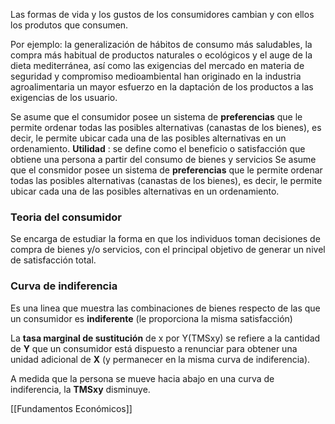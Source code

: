 Las formas de vida y los gustos de los consumidores cambian y con ellos los produtos que consumen.

Por ejemplo: la generalización de hábitos de consumo más saludables, la compra más habitual de productos naturales o ecológicos y el auge de la dieta mediterránea, así como las exigencias del mercado en materia de seguridad y compromiso medioambiental han originado en la industria agroalimentaria un mayor esfuerzo en la daptación de los productos a las exigencias de los usuario.

Se asume que el consumidor posee un sistema de **preferencias** que le permite ordenar todas las posibles alternativas (canastas de los bienes), es decir, le permite ubicar cada una de las posibles alternativas en un ordenamiento.
**Utilidad** : se define como el beneficio o satisfacción que obtiene una persona a partir del consumo de bienes y servicios
Se asume que el consmidor posee un sistema de **preferencias** que le permite ordenar todas las posibles alternativas (canastas de los bienes), es decir, le permite ubicar cada una de las posibles alternativas en un ordenamiento.

### Teoria del consumidor
Se encarga de estudiar la forma en que los individuos toman decisiones de compra de bienes y/o servicios, con el principal objetivo de generar un nivel de satisfacción total.

### Curva de indiferencia
Es una linea que muestra las combinaciones de bienes respecto de las que un consumidor es **indiferente** (le proporciona la misma satisfacción)

La **tasa marginal de sustitución** de x por Y(TMSxy) se refiere a la cantidad de **Y** que un consumidor está dispuesto a renunciar para obtener una unidad adicional de **X** (y permanecer en la misma curva de indiferencia).

A medida que la persona se mueve hacia abajo en una curva de indiferencia, la **TMSxy** disminuye.

[[Fundamentos Económicos]] 